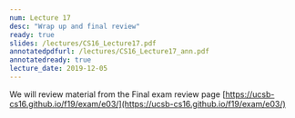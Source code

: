 ```yaml
---
num: Lecture 17
desc: "Wrap up and final review"
ready: true
slides: /lectures/CS16_Lecture17.pdf
annotatedpdfurl: /lectures/CS16_Lecture17_ann.pdf
annotatedready: true
lecture_date: 2019-12-05
---
```


We will review material from the Final exam review page
[https://ucsb-cs16.github.io/f19/exam/e03/](https://ucsb-cs16.github.io/f19/exam/e03/)
